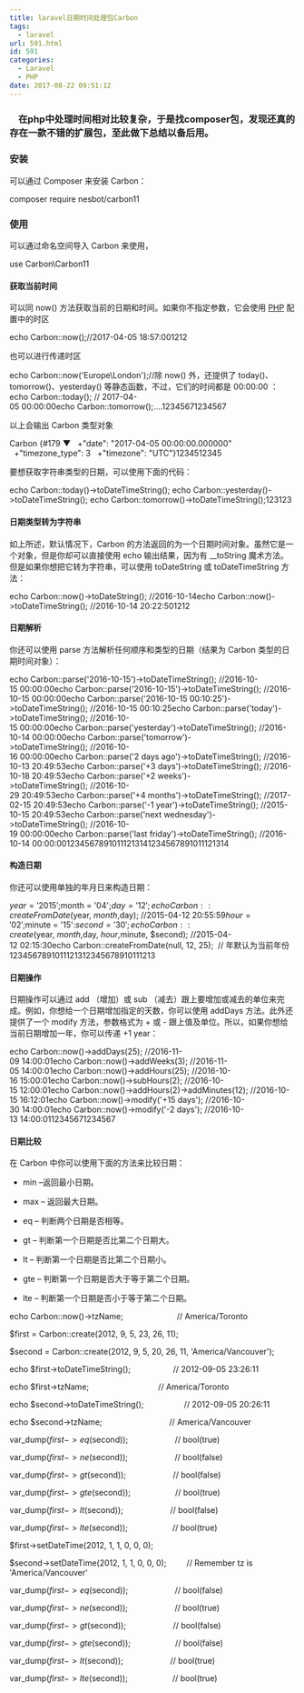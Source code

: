 ```yaml
---
title: laravel日期时间处理包Carbon
tags:
  - laravel
url: 591.html
id: 591
categories:
  - Laravel
  - PHP
date: 2017-08-22 09:51:12
---
```


###     **在php中处理时间相对比较复杂，于是找composer包，发现还真的存在一款不错的扩展包，至此做下总结以备后用。**

### 安装  

可以通过 Composer 来安装 Carbon：

composer require nesbot/carbon11

### 使用

可以通过命名空间导入 Carbon 来使用，

use Carbon\\Carbon11

#### 获取当前时间

可以同 now() 方法获取当前的日期和时间。如果你不指定参数，它会使用 [PHP](http://lib.csdn.net/base/php "PHP知识库") 配置中的时区

echo Carbon::now();//2017-04-05 18:57:001212

也可以进行传递时区

echo Carbon::now('Europe\\London');//除 now() 外，还提供了 today()、tomorrow()、yesterday() 等静态函数，不过，它们的时间都是 00:00:00 ：echo Carbon::today(); // 2017-04-05 00:00:00echo Carbon::tomorrow();....12345671234567

以上会输出 Carbon 类型对象

Carbon {&#35;179 ▼
  +"date": "2017-04-05 00:00:00.000000"
  +"timezone_type": 3
  +"timezone": "UTC"}1234512345

要想获取字符串类型的日期，可以使用下面的代码：

echo Carbon::today()->toDateTimeString();
echo Carbon::yesterday()->toDateTimeString();
echo Carbon::tomorrow()->toDateTimeString();123123

#### **日期类型转为字符串**

如上所述，默认情况下，Carbon 的方法返回的为一个日期时间对象。虽然它是一个对象，但是你却可以直接使用 echo 输出结果，因为有 __toString 魔术方法。但是如果你想把它转为字符串，可以使用 toDateString 或 toDateTimeString 方法：

echo Carbon::now()->toDateString(); //2016-10-14echo Carbon::now()->toDateTimeString(); //2016-10-14 20:22:501212

#### **日期解析**

你还可以使用 parse 方法解析任何顺序和类型的日期（结果为 Carbon 类型的日期时间对象）：

echo Carbon::parse('2016-10-15')->toDateTimeString(); //2016-10-15 00:00:00echo Carbon::parse('2016-10-15')->toDateTimeString(); //2016-10-15 00:00:00echo Carbon::parse('2016-10-15 00:10:25')->toDateTimeString(); //2016-10-15 00:10:25echo Carbon::parse('today')->toDateTimeString(); //2016-10-15 00:00:00echo Carbon::parse('yesterday')->toDateTimeString(); //2016-10-14 00:00:00echo Carbon::parse('tomorrow')->toDateTimeString(); //2016-10-16 00:00:00echo Carbon::parse('2 days ago')->toDateTimeString(); //2016-10-13 20:49:53echo Carbon::parse('+3 days')->toDateTimeString(); //2016-10-18 20:49:53echo Carbon::parse('+2 weeks')->toDateTimeString(); //2016-10-29 20:49:53echo Carbon::parse('+4 months')->toDateTimeString(); //2017-02-15 20:49:53echo Carbon::parse('-1 year')->toDateTimeString(); //2015-10-15 20:49:53echo Carbon::parse('next wednesday')->toDateTimeString(); //2016-10-19 00:00:00echo Carbon::parse('last friday')->toDateTimeString(); //2016-10-14 00:00:0012345678910111213141234567891011121314

#### **构造日期**

你还可以使用单独的年月日来构造日期：

$year = '2015';$month = '04';$day = '12';echo Carbon::createFromDate($year, $month, $day); //2015-04-12 20:55:59$hour = '02';$minute = '15':$second = '30';echo Carbon::create($year, $month, $day, $hour, $minute, $second); //2015-04-12 02:15:30echo Carbon::createFromDate(null, 12, 25);  // 年默认为当前年份1234567891011121312345678910111213

#### **日期操作**

日期操作可以通过 add （增加）或 sub （减去）跟上要增加或减去的单位来完成。例如，你想给一个日期增加指定的天数，你可以使用 addDays 方法。此外还提供了一个 modify 方法，参数格式为 + 或 - 跟上值及单位。所以，如果你想给当前日期增加一年，你可以传递 +1 year：

echo Carbon::now()->addDays(25); //2016-11-09 14:00:01echo Carbon::now()->addWeeks(3); //2016-11-05 14:00:01echo Carbon::now()->addHours(25); //2016-10-16 15:00:01echo Carbon::now()->subHours(2); //2016-10-15 12:00:01echo Carbon::now()->addHours(2)->addMinutes(12); //2016-10-15 16:12:01echo Carbon::now()->modify('+15 days'); //2016-10-30 14:00:01echo Carbon::now()->modify('-2 days'); //2016-10-13 14:00:0112345671234567

#### **日期比较**

在 Carbon 中你可以使用下面的方法来比较日期：

*   min –返回最小日期。
    
*   max – 返回最大日期。
    
*   eq – 判断两个日期是否相等。
    
*   gt – 判断第一个日期是否比第二个日期大。
    
*   lt – 判断第一个日期是否比第二个日期小。
    
*   gte – 判断第一个日期是否大于等于第二个日期。
    
*   lte – 判断第一个日期是否小于等于第二个日期。
    

echo Carbon::now()->tzName;                        // America/Toronto

$first = Carbon::create(2012, 9, 5, 23, 26, 11);

$second = Carbon::create(2012, 9, 5, 20, 26, 11, 'America/Vancouver');

  

echo $first->toDateTimeString();                   // 2012-09-05 23:26:11

echo $first->tzName;                               // America/Toronto

echo $second->toDateTimeString();                  // 2012-09-05 20:26:11

echo $second->tzName;                              // America/Vancouver

  

var_dump($first->eq($second));                     // bool(true)

var_dump($first->ne($second));                     // bool(false)

var_dump($first->gt($second));                     // bool(false)

var_dump($first->gte($second));                    // bool(true)

var_dump($first->lt($second));                     // bool(false)

var_dump($first->lte($second));                    // bool(true)

  

$first->setDateTime(2012, 1, 1, 0, 0, 0);

$second->setDateTime(2012, 1, 1, 0, 0, 0);         // Remember tz is 'America/Vancouver'

  

var_dump($first->eq($second));                     // bool(false)

var_dump($first->ne($second));                     // bool(true)

var_dump($first->gt($second));                     // bool(false)

var_dump($first->gte($second));                    // bool(false)

var_dump($first->lt($second));                     // bool(true)

var_dump($first->lte($second));                    // bool(true)